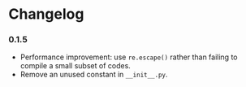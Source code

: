 # Changelog

### 0.1.5

- Performance improvement: use `re.escape()` rather than failing to compile a small subset of codes.
- Remove an unused constant in `__init__.py`.
